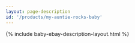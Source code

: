 ```yaml
---
layout: page-description
id: '/products/my-auntie-rocks-baby'
---
```


{% include baby-ebay-description-layout.html %}






